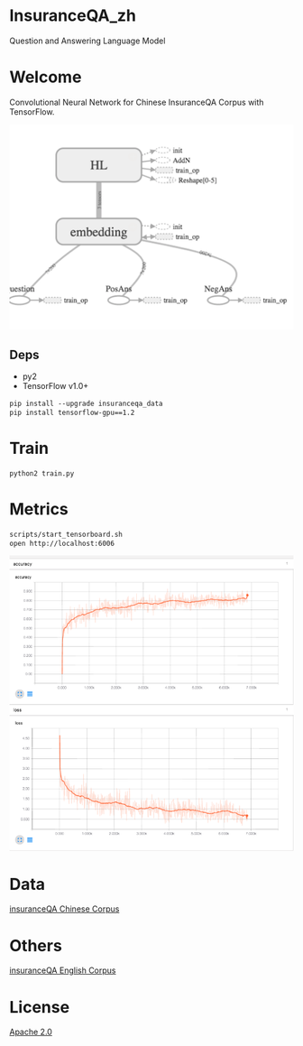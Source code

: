# InsuranceQA_zh
Question and Answering Language Model

# Welcome
Convolutional Neural Network for Chinese InsuranceQA Corpus with TensorFlow.

![](./assets/nn.png)

## Deps
* py2
* TensorFlow v1.0+

```
pip install --upgrade insuranceqa_data
pip install tensorflow-gpu==1.2
```

# Train
```
python2 train.py
```

# Metrics
```
scripts/start_tensorboard.sh
open http://localhost:6006
```

![](./assets/loss.png)

# Data
[insuranceQA Chinese Corpus](https://github.com/Samurais/insuranceqa-corpus-zh)

# Others
[insuranceQA English Corpus](https://github.com/l11x0m7/InsuranceQA)

#  License
[Apache 2.0](./LICENSE)